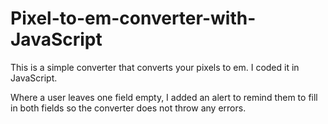 # Pixel-to-em-converter-with-JavaScript

This is a simple converter that converts your pixels to em. I coded it in JavaScript.

Where a user leaves one field empty, I added an alert to remind them to fill in both fields so the converter does not throw any errors. 
